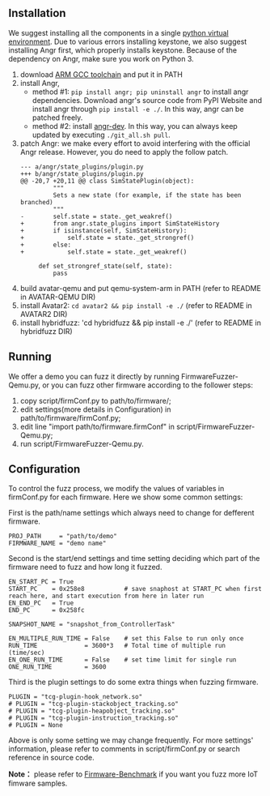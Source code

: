 ## Installation
We suggest installing all the components in a single [python virtual environment](https://virtualenvwrapper.readthedocs.io/en/latest/). 
Due to various errors installing keystone, we also suggest installing Angr first, which properly installs keystone.
Because of the dependency on Angr, make sure you work on Python 3.

1. download [ARM GCC toolchain](https://developer.arm.com/open-source/gnu-toolchain/gnu-rm/downloads) and put it in PATH
2. install Angr, 
    + method #1: `pip install angr; pip uninstall angr` to install angr dependencies. Download angr's source code from PyPI Website and install angr through `pip install -e ./`. In this way, angr can be patched freely.
    + method #2: install [angr-dev](https://github.com/angr/angr-dev). In this way, you can always keep updated by executing ```./git_all.sh pull```.
3. patch Angr: we make every effort to avoid interfering with the official Angr release. However, you do need to apply the follow patch. 
    ```
    --- a/angr/state_plugins/plugin.py
    +++ b/angr/state_plugins/plugin.py
    @@ -20,7 +20,11 @@ class SimStatePlugin(object):
             """
             Sets a new state (for example, if the state has been branched)
             """
    -        self.state = state._get_weakref()
    +        from angr.state_plugins import SimStateHistory
    +        if isinstance(self, SimStateHistory):
    +            self.state = state._get_strongref()
    +        else:
    +            self.state = state._get_weakref()
    
         def set_strongref_state(self, state):
             pass
    ```
4. build avatar-qemu and put qemu-system-arm in PATH (refer to README in AVATAR-QEMU DIR)
5. install Avatar2: `cd avatar2 && pip install -e ./` (refer to README in AVATAR2 DIR)
6. install hybridfuzz: 'cd hybridfuzz && pip install -e ./' (refer to README in hybridfuzz DIR)

## Running
We offer a demo you can fuzz it directly by running FirmwareFuzzer-Qemu.py, or you can fuzz other firmware according to the follower steps:
1. copy script/firmConf.py to path/to/firmware/;
2. edit settings(more details in Configuration) in path/to/firmware/firmConf.py;
3. edit line "import path/to/firmware.firmConf" in script/FirmwareFuzzer-Qemu.py;
4. run script/FirmwareFuzzer-Qemu.py.


## Configuration
To control the fuzz process, we modify the values of variables in firmConf.py for each firmware. Here we show some common settings:

First is the path/name settings which always need to change for defferent firmware.

    PROJ_PATH     = "path/to/demo"
    FIRMWARE_NAME = "demo name"
    
Second is the start/end settings and time setting deciding which part of the firmware need to fuzz and how long it fuzzed. 

    EN_START_PC = True
    START_PC    = 0x258e8           # save snaphost at START_PC when first reach here, and start execution from here in later run
    EN_END_PC   = True
    END_PC      = 0x258fc 
    
    SNAPSHOT_NAME = "snapshot_from_ControllerTask"
    
    EN_MULTIPLE_RUN_TIME = False    # set this False to run only once
    RUN_TIME             = 3600*3   # Total time of multiple run (time/sec)
    EN_ONE_RUN_TIME      = False    # set time limit for single run
    ONE_RUN_TIME         = 3600      
 
Third is the plugin settings to do some extra things when fuzzing firmware.
 
    PLUGIN = "tcg-plugin-hook_network.so"
    # PLUGIN = "tcg-plugin-stackobject_tracking.so"
    # PLUGIN = "tcg-plugin-heapobject_tracking.so"
    # PLUGIN = "tcg-plugin-instruction_tracking.so"
    # PLUGIN = None
    
Above is only some setting we may change frequently. For more settings' information, please refer to comments in script/firmConf.py or search reference in source code.

**Note：** please refer to [Firmware-Benchmark](https://github.com/stuartly/Firmware-Benchmark) if you want you fuzz more IoT fimware samples.
